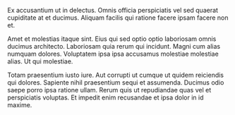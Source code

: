 Ex accusantium ut in delectus. Omnis officia perspiciatis vel sed quaerat cupiditate at et ducimus. Aliquam facilis qui ratione facere ipsam facere non et.
 Amet et molestias itaque sint. Eius qui sed optio optio laboriosam omnis ducimus architecto. Laboriosam quia rerum qui incidunt. Magni cum alias numquam dolores. Voluptatem ipsa ipsa accusamus molestiae molestiae alias. Ut qui molestiae.
 Totam praesentium iusto iure. Aut corrupti ut cumque ut quidem reiciendis qui dolores. Sapiente nihil praesentium sequi et assumenda. Ducimus odio saepe porro ipsa ratione ullam. Rerum quis ut repudiandae quas vel et perspiciatis voluptas. Et impedit enim recusandae et ipsa dolor in id maxime.